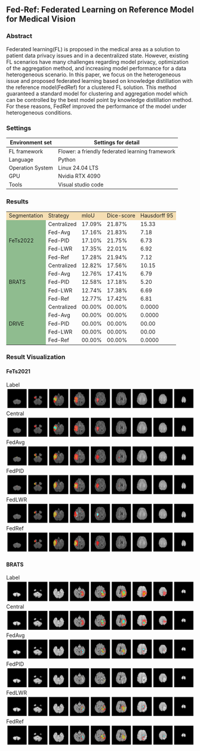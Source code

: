 ﻿## Fed-Ref: Federated Learning on Reference Model for Medical Vision

### Abstract
Federated learning(FL) is proposed in the medical area as a solution to patient data privacy issues and in a decentralized state. However, existing FL scenarios have many challenges regarding model privacy, optimization of the aggregation method, and increasing model performance for a data heterogeneous scenario. In this paper, we focus on the heterogeneous issue and proposed federated learning based on knowledge distillation with the reference model(FedRef) for a clustered FL solution. This method guaranteed a standard model for clustering and aggregation model which can be controlled by the best model point by knowledge distillation method. For these reasons, FedRef improved the performance of the model under heterogeneous conditions.

### Settings
| Environment set  | Settings for detail                             |
|------------------|-------------------------------------------------|
| FL framework     | Flower: a friendly federated learning framework |
| Language         | Python                                          |
| Operation System | Linux 24.04 LTS                                 |
| GPU              | Nvidia RTX 4090                                 |
| Tools            | Visual studio code                              |

### Results
<table>
    <tr style="background-color:wheat;">
        <td>Segmentation</td>
        <td>Strategy</td>
        <td>mIoU</td>
        <td>Dice-score</td>
        <td>Hausdorff 95</td>
    </tr>
    <tr>
        <td rowspan=5 style="background-color:darkseagreen;">FeTs2022</td>
        <td>Centralized</td>
        <td>17.09%</td>
        <td>21.87%</td>
        <td>15.33</td>
    </tr>
    <tr>
        <td>Fed-Avg</td>
        <td>17.16%</td>
        <td>21.83%</td>
        <td>7.18</td>
    </tr>
    <tr>
        <td>Fed-PID</td>
        <td>17.10%</td>
        <td>21.75%</td>
        <td>6.73</td>
    </tr>
    <tr>
        <td>Fed-LWR</td>
        <td>17.35%</td>
        <td>22.01%</td>
        <td>6.92</td>
    </tr>
    <tr>
        <td>Fed-Ref</td>
        <td>17.28%</td>
        <td>21.94%</td>
        <td>7.12</td>
    </tr>
    <tr>
        <td rowspan=5 style="background-color:darkseagreen;">BRATS</td>
        <td>Centralized</td>
        <td>12.82%</td>
        <td>17.56%</td>
        <td>10.15</td>
    </tr>
    <tr>
        <td>Fed-Avg</td>
        <td>12.76%</td>
        <td>17.41%</td>
        <td>6.79</td>
    </tr>
    <tr>
        <td>Fed-PID</td>
        <td>12.58%</td>
        <td>17.18%</td>
        <td>5.20</td>
    </tr>
    <tr>
        <td>Fed-LWR</td>
        <td>12.74%</td>
        <td>17.38%</td>
        <td>6.69</td>
    </tr>
    <tr>
        <td>Fed-Ref</td>
        <td>12.77%</td>
        <td>17.42%</td>
        <td>6.81</td>
    </tr>
    <tr>
        <td rowspan=5 style="background-color:darkseagreen;">DRIVE</td>
        <td>Centralized</td>
        <td>00.00%</td>
        <td>00.00%</td>
        <td>0.0000</td>
    </tr>
    <tr>
        <td>Fed-Avg</td>
        <td>00.00%</td>
        <td>00.00%</td>
        <td>0.0000</td>
    </tr>
    <tr>
        <td>Fed-PID</td>
        <td>00.00%</td>
        <td>00.00%</td>
        <td>00.00</td>
    </tr>
    <tr>
        <td>Fed-LWR</td>
        <td>00.00%</td>
        <td>00.00%</td>
        <td>00.00</td>
    </tr>
    <tr>
        <td>Fed-Ref</td>
        <td>00.00%</td>
        <td>00.00%</td>
        <td>0.0000</td>
    </tr>
    
</table>

### Result Visualization
#### FeTs2021
Label<img src="Result/img/fets2021/label.png">
Central<img src="Result/img/fets2021/central.png">
FedAvg<img src="Result/img/fets2021/fedavg.png">
FedPID<img src="Result/img/fets2021/fedpid.png">
FedLWR<img src="Result/img/fets2021/fedlwr.png">
FedRef<img src="Result/img/fets2021/fedref.png">

#### BRATS
Label<img src="Result/img/brats/label.png">
Central<img src="Result/img/brats/central.png">
FedAvg<img src="Result/img/brats/fedavg.png">
FedPID<img src="Result/img/brats/fedpid.png">
FedLWR<img src="Result/img/brats/fedlwr.png">
FedRef<img src="Result/img/brats/fedref.png">